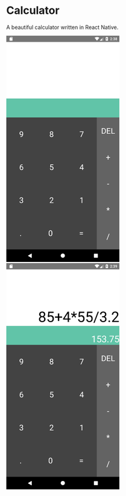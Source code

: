 # Calculator
A beautiful calculator written in React Native. 

<img src="Screenshots/Screenshot_1591261722.png" width="300">     <img src="Screenshots/Screenshot_1591261754.png" width="300">
